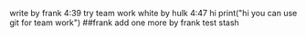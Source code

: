 write by frank 4:39 try team work
white by hulk 4:47 hi
print("hi you can use git for team work")   ##frank
add one more by frank test stash